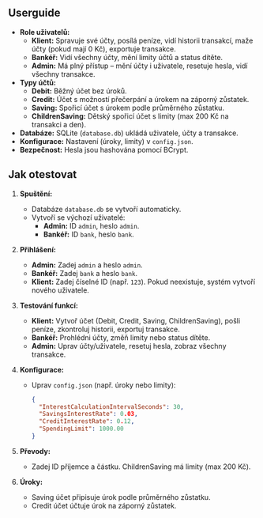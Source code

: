 ## Userguide
- **Role uživatelů:**
  - **Klient:** Spravuje své účty, posílá peníze, vidí historii transakcí, maže účty (pokud mají 0 Kč), exportuje transakce.
  - **Bankéř:** Vidí všechny účty, mění limity účtů a status dítěte.
  - **Admin:** Má plný přístup – mění účty i uživatele, resetuje hesla, vidí všechny transakce.
- **Typy účtů:**
  - **Debit:** Běžný účet bez úroků.
  - **Credit:** Účet s možností přečerpání a úrokem na záporný zůstatek.
  - **Saving:** Spořicí účet s úrokem podle průměrného zůstatku.
  - **ChildrenSaving:** Dětský spořicí účet s limity (max 200 Kč na transakci a den).
- **Databáze:** SQLite (`database.db`) ukládá uživatele, účty a transakce.
- **Konfigurace:** Nastavení (úroky, limity) v `config.json`.
- **Bezpečnost:** Hesla jsou hashována pomocí BCrypt.

## Jak otestovat
1. **Spuštění:**
   - Databáze `database.db` se vytvoří automaticky.
   - Vytvoří se výchozí uživatelé:
     - **Admin:** ID `admin`, heslo `admin`.
     - **Bankéř:** ID `bank`, heslo `bank`.

2. **Přihlášení:**
   - **Admin:** Zadej `admin` a heslo `admin`.
   - **Bankéř:** Zadej `bank` a heslo `bank`.
   - **Klient:** Zadej číselné ID (např. `123`). Pokud neexistuje, systém vytvoří nového uživatele.

3. **Testování funkcí:**
   - **Klient:** Vytvoř účet (Debit, Credit, Saving, ChildrenSaving), pošli peníze, zkontroluj historii, exportuj transakce.
   - **Bankéř:** Prohlédni účty, změň limity nebo status dítěte.
   - **Admin:** Uprav účty/uživatele, resetuj hesla, zobraz všechny transakce.

4. **Konfigurace:**
   - Uprav `config.json` (např. úroky nebo limity):
     ```json
     {
       "InterestCalculationIntervalSeconds": 30,
       "SavingsInterestRate": 0.03,
       "CreditInterestRate": 0.12,
       "SpendingLimit": 1000.00
     }
     ```

5. **Převody:**
   - Zadej ID příjemce a částku. ChildrenSaving má limity (max 200 Kč).

6. **Úroky:**
   - Saving účet připisuje úrok podle průměrného zůstatku.
   - Credit účet účtuje úrok na záporný zůstatek.
